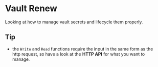 # Vault Renew

Looking at how to manage vault secrets and lifecycle them properly.

## Tip

- the `Write` and `Read` functions require the input in the same form as the http request, so have a look at the **HTTP API** for what you want to manage.